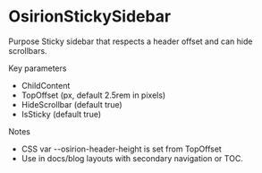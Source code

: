 # OsirionStickySidebar

Purpose
Sticky sidebar that respects a header offset and can hide scrollbars.

Key parameters
- ChildContent
- TopOffset (px, default 2.5rem in pixels)
- HideScrollbar (default true)
- IsSticky (default true)

Notes
- CSS var --osirion-header-height is set from TopOffset
- Use in docs/blog layouts with secondary navigation or TOC.
